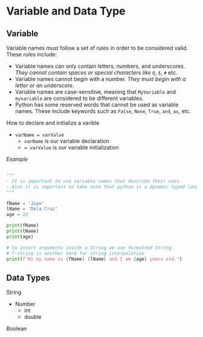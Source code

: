 # Variable and Data Type

## Variable

Variable names must follow a set of rules in order to be considered valid.
These rules include:

- Variable names can only contain letters, numbers, and underscores. _They cannot contain spaces or special characters like_ `@`, `$`, `#` etc.
- Variable names cannot begin with a number. _They must begin with a letter or an underscore_.
- Variable names are case-sensitive, meaning that `MyVariable` and `myvariable` are considered to be different variables.
- Python has some reserved words that cannot be used as variable names. These include keywords such as `False`, `None`, `True`, `and`, `as`, etc.

How to declare and initialize a varible
- `varName = varValue`
    - `varName` is our variable declaration
    - `= varValue` is our variable initialization

*Example*

```python

"""
- It is important to use variable names that describe their uses.
- Also it is important to take note that python is a dynamic-typed language.
"""

fName = 'Juan'
lName = 'Dela Cruz'
age = 23

print(fName)
print(lName)
print(age)

# to insert arguments inside a String we use formatted String
# f-string is another term for string interpolation
print(f"Hi my name is {fName} {lName} and I am {age} years old.")

```
## Data Types

String

- Number
    - int
    - double


Boolean
